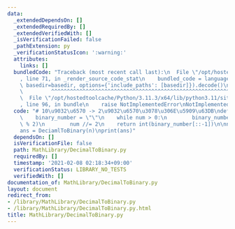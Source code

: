```yaml
---
data:
  _extendedDependsOn: []
  _extendedRequiredBy: []
  _extendedVerifiedWith: []
  _isVerificationFailed: false
  _pathExtension: py
  _verificationStatusIcon: ':warning:'
  attributes:
    links: []
  bundledCode: "Traceback (most recent call last):\n  File \"/opt/hostedtoolcache/Python/3.11.3/x64/lib/python3.11/site-packages/onlinejudge_verify/documentation/build.py\"\
    , line 71, in _render_source_code_stat\n    bundled_code = language.bundle(stat.path,\
    \ basedir=basedir, options={'include_paths': [basedir]}).decode()\n          \
    \         ^^^^^^^^^^^^^^^^^^^^^^^^^^^^^^^^^^^^^^^^^^^^^^^^^^^^^^^^^^^^^^^^^^^^^^^^^^^^^^^^^\n\
    \  File \"/opt/hostedtoolcache/Python/3.11.3/x64/lib/python3.11/site-packages/onlinejudge_verify/languages/python.py\"\
    , line 96, in bundle\n    raise NotImplementedError\nNotImplementedError\n"
  code: "# 10\u9032\u6570 -> 2\u9032\u6570\u3078\u306E\u5909\u63DB\ndef DeciamlToBinary(num):\n\
    \    binary_number = \"\"\n    while num > 0:\n        binary_number += str(num\
    \ % 2)\n        num //= 2\n    return int(binary_number[::-1])\n\nn = 1234567890\n\
    ans = DeciamlToBinary(n)\nprint(ans)"
  dependsOn: []
  isVerificationFile: false
  path: MathLibrary/DecimalToBinary.py
  requiredBy: []
  timestamp: '2021-02-08 02:18:34+09:00'
  verificationStatus: LIBRARY_NO_TESTS
  verifiedWith: []
documentation_of: MathLibrary/DecimalToBinary.py
layout: document
redirect_from:
- /library/MathLibrary/DecimalToBinary.py
- /library/MathLibrary/DecimalToBinary.py.html
title: MathLibrary/DecimalToBinary.py
---
```

